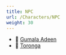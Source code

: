 ```yaml
---
title: NPC
url: /Characters/NPC
weight: 30
---
```


- 📄 [Gumala Adeen](./Gumala%20Adeen)
- 📄 [Toronga](./Toronga)
